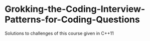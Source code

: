 # Grokking-the-Coding-Interview-Patterns-for-Coding-Questions
Solutions to challenges of this course given in C++11
